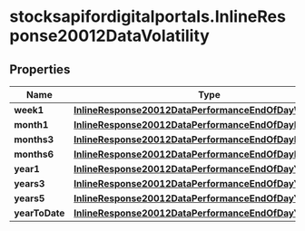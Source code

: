 # stocksapifordigitalportals.InlineResponse20012DataVolatility

## Properties

Name | Type | Description | Notes
------------ | ------------- | ------------- | -------------
**week1** | [**InlineResponse20012DataPerformanceEndOfDayWeek1**](InlineResponse20012DataPerformanceEndOfDayWeek1.md) |  | [optional] 
**month1** | [**InlineResponse20012DataPerformanceEndOfDayMonth1**](InlineResponse20012DataPerformanceEndOfDayMonth1.md) |  | [optional] 
**months3** | [**InlineResponse20012DataPerformanceEndOfDayMonths3**](InlineResponse20012DataPerformanceEndOfDayMonths3.md) |  | [optional] 
**months6** | [**InlineResponse20012DataPerformanceEndOfDayMonths6**](InlineResponse20012DataPerformanceEndOfDayMonths6.md) |  | [optional] 
**year1** | [**InlineResponse20012DataPerformanceEndOfDayYear1**](InlineResponse20012DataPerformanceEndOfDayYear1.md) |  | [optional] 
**years3** | [**InlineResponse20012DataPerformanceEndOfDayYears3**](InlineResponse20012DataPerformanceEndOfDayYears3.md) |  | [optional] 
**years5** | [**InlineResponse20012DataPerformanceEndOfDayYears5**](InlineResponse20012DataPerformanceEndOfDayYears5.md) |  | [optional] 
**yearToDate** | [**InlineResponse20012DataPerformanceEndOfDayYearToDate**](InlineResponse20012DataPerformanceEndOfDayYearToDate.md) |  | [optional] 


